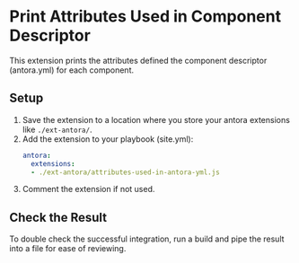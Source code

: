 # Print Attributes Used in Component Descriptor

This extension prints the attributes defined the component descriptor (antora.yml) for each component.

## Setup

1. Save the extension to a location where you store your antora extensions like `./ext-antora/`.
2. Add the extension to your playbook (site.yml):
   ```yml
   antora:
     extensions:
     - ./ext-antora/attributes-used-in-antora-yml.js
   ```
3. Comment the extension if not used.

## Check the Result

To double check the successful integration, run a build and pipe the result into a file for ease of reviewing.
